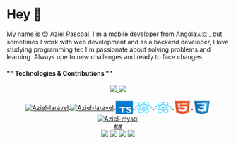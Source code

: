 # Hey 👋
My name is 😊 Aziel Pascoal, I'm a mobile developer from Angola🇦🇴 , but sometimes I work with web development and as a backend developer, I love studying programming tec
I´m passionate about solving problems and learning. Always ope to new challenges and ready to face changes.
  #### "" Technologies & Contributions ""
<div align="center">

  <a href="https://github.com/azielpascoal">
  <img height="180em" src="https://github-readme-stats.vercel.app/api?username=azielpascoal&show_icons=true&theme=dark&include_all_commits=true&count_private=true"/>
  <img height="180em" src="https://github-readme-stats.vercel.app/api/top-langs/?username=michackcanive&layout=compact&langs_count=7&theme=dark"/>
    <div style="display: inline_block"><br>
       <img align="center" alt="Aziel-laravel" height="30" width="40" src="https://cdn.jsdelivr.net/gh/devicons/devicon/icons/php/php-original.svg">
  <img align="center" alt="Aziel-laravel" height="30" width="40" src="https://cdn.jsdelivr.net/gh/devicons/devicon/icons/laravel/laravel-plain.svg">
  <img align="center" alt="Aziel-Ts" height="30" width="40" src="https://raw.githubusercontent.com/devicons/devicon/master/icons/typescript/typescript-plain.svg">
      
  <img align="center" alt="Aziel-React-Native" height="30" width="40" src="https://raw.githubusercontent.com/devicons/devicon/master/icons/react/react-original.svg">
       <img align="center" alt="Aziel-React-JS" height="30" width="40" src="https://raw.githubusercontent.com/devicons/devicon/master/icons/react/react-original.svg">
  <img align="center" alt="Aziel-HTML" height="30" width="40" src="https://raw.githubusercontent.com/devicons/devicon/master/icons/html5/html5-original.svg">
  <img align="center" alt="Aziel-CSS" height="30" width="40" src="https://raw.githubusercontent.com/devicons/devicon/master/icons/css3/css3-original.svg">
      <img align="center" alt="Aziel-mysql" height="30" width="40" src="https://cdn.jsdelivr.net/gh/devicons/devicon/icons/mysql/mysql-original-wordmark.svg">
 
  
</div>
    ##
 
<div> 
  <a href="https://	angola-dev.medium.com/" target="_blank"><img src="https://img.shields.io/badge/Medium-12100E?style=for-the-badge&logo=medium&logoColor=white" target="_blank"></a>
 	<a href="https://www.twitch.tv/" target="_blank"><img src="https://img.shields.io/badge/Twitch-9146FF?style=for-the-badge&logo=twitch&logoColor=white" target="_blank"></a>
  <a href = "mailto:michakcanive@gmail.com"><img src="https://img.shields.io/badge/-Gmail-%23333?style=for-the-badge&logo=gmail&logoColor=white" target="_blank"></a>
  <a href="https://www.linkedin.com/in/azielpascoal/" target="_blank"><img src="https://img.shields.io/badge/-LinkedIn-%230077B5?style=for-the-badge&logo=linkedin&logoColor=white" target="_blank"></a> 
  

 
</div>
</div>
